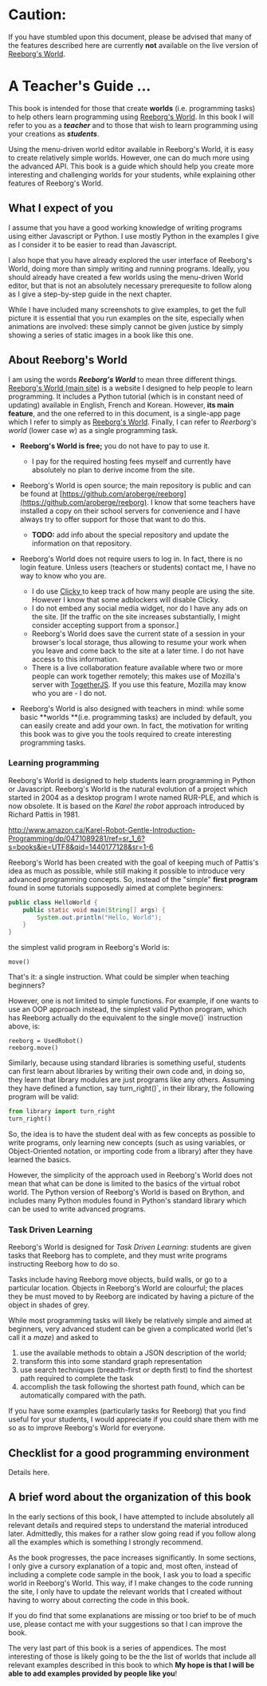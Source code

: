 # Caution:

If you have stumbled upon this document, please be advised that many of the features described here are currently **not** available on the live version of [Reeborg's World](http://reeborg.ca/reeborg.html).

# A Teacher's Guide ...

This book is intended for those that create **worlds** \(i.e. programming tasks\) to help others learn programming using [Reeborg's World](http://reeborg.ca/reeborg.html).  In this book I will refer to you as a _**teacher**_ and to those that wish to learn programming using your creations as _**students**_.

Using the menu-driven world editor available in Reeborg's World, it is easy to create relatively simple worlds.  However, one can do much more using the advanced API. This book is a guide which should help you create more interesting  and challenging worlds for your students, while explaining other features of Reeborg's World.

## What I expect of you

I assume that you have a good working knowledge of writing programs using either Javascript or Python. I use mostly Python in the examples I give as I consider it to be easier to read than Javascript.

I also hope that you have already explored the user interface of Reeborg's World, doing more than simply writing and running programs. Ideally, you should already have created a few worlds using the menu-driven World editor, but that is not an absolutely necessary prerequesite to follow along as I give a step-by-step guide in the next chapter.

While I have included many screenshots to give examples, to get the full picture it is essential that you run examples on the site, especially when animations are involved: these simply cannot be given justice by simply showing a series of static images in a book like this one.

## About Reeborg's World

I am using the words _**Reeborg's World**_ to mean three different things. [Reeborg's World \(main site\)](http://reeborg.ca) is a website I designed to help people to learn programming. It includes a Python tutorial \(which is in constant need of updating\) available in English, French and Korean. However, **its main feature**, and the one referred to in this document, is a single-app page which I refer to simply as [Reeborg's World](http://reeborg.ca/reeborg.html). Finally, I can refer to _Reerborg's world_ (lower case _w_) as a single programming task.

* **Reeborg's World is free;** you do not have to pay to use it.
  * I pay for the required hosting fees myself and currently have absolutely no plan to derive income from the site.
* Reeborg's World is open source; the main repository is public and can be found at [https://github.com/aroberge/reeborg](https://github.com/aroberge/reeborg).  I know that some teachers have installed a copy on their school servers for convenience and I have always try to offer support for those that want to do this.
  * **TODO:** add info about the special repository and update the information on that repository.
* Reeborg's World does not require users to log in.  In fact, there is no login feature.  Unless users \(teachers or students\) contact me, I have no way to know who you are.

  * I do use [Clicky ](https://clicky.com/)to keep track of how many people are using the site. However I know that some adblockers will disable Clicky.
  * I do not embed any social media widget, nor do I have any ads on the site. \[If the traffic on the site increases substantially, I might consider accepting support from a sponsor.\]
  * Reeborg's World does save the current state of a session in your browser's local storage, thus allowing to resume your work when you leave and come back to the site at a later time. I do not have access to this information.
  * There is a live collaboration feature available where two or more people can work together remotely; this makes use of Mozilla's server with [TogetherJS](https://togetherjs.com/). If you use this feature, Mozilla may know who you are - I do not.

* Reeborg's World is also designed with teachers in mind: while some basic **worlds **\(i.e. programming tasks\) are included by default, you can easily create and add your own. In fact, the motivation for writing this book was to give you the tools required to create interesting programming tasks.

### Learning programming

Reeborg's World is designed to help students learn programming in Python or Javascript. Reeborg's World is the natural evolution of a project which started in 2004 as a desktop program I wrote named RUR-PLE, and which is now obsolete. It is based on the _Karel the robot_ approach introduced by Richard Pattis in 1981.

http://www.amazon.ca/Karel-Robot-Gentle-Introduction-Programming/dp/0471089281/ref=sr_1_6?s=books&ie=UTF8&qid=1440177128&sr=1-6


Reeborg's World has been created with the goal of keeping much of Pattis's
idea as much as possible, while still making it possible to
introduce very advanced programming concepts.  So, instead of the
"simple" **first program** found in some tutorials supposedly aimed
at complete beginners:

```java
public class HelloWorld {
    public static void main(String[] args) {
        System.out.println("Hello, World");
    }
}
```
the simplest valid program in Reeborg's World is:

```
move()
```
That's it: a single instruction.  What could be simpler when teaching beginners?

However, one is not limited to simple functions.
For example, if one wants to use an OOP approach instead,
the simplest valid Python program, which has Reeborg actually do the
equivalent to the single move()` instruction above, is:

```
reeborg = UsedRobot()
reeborg.move()
```
Similarly, because using standard libraries is something useful, students
can first learn about libraries by writing their own code and, in doing so,
they learn that library modules are just programs like any others.
Assuming they have defined a function, say turn_right()`, in their library,
the following program will be valid:

```py
from library import turn_right
turn_right()
```

So, the idea is to have the student deal with as few concepts as possible
to write programs, only learning new concepts (such as using variables,
or Object-Oriented notation, or importing code from a library)
after they have learned the basics.

However, the simplicity of the approach used in Reeborg's World
does not mean that what can be done is limited to the basics of the
virtual robot world.
The Python version of Reeborg's World is based on Brython, and includes
many Python modules found in Python's standard library which can be used
to write advanced programs.

### Task Driven Learning

Reeborg's World is designed for _Task Driven Learning_: students are given
tasks that Reeborg has to complete, and they must write programs instructing
Reeborg how to do so.

Tasks include having Reeborg move objects, build walls, or go to a
particular location.  Objects in Reeborg's World are colourful; the
places they be must moved to by Reeborg are indicated by having a
picture of the object in shades of grey.

While most programming tasks will likely be relatively simple and aimed at beginners, very advanced student can be given a complicated world (let's call it a _maze_) and asked to

  1. use the available methods to obtain a JSON description of the world;
  2. transform this into some standard graph representation
  3. use search techniques (breadth-first or depth first) to find the shortest path required to complete the task
  4. accomplish the task following the shortest path found, which can be automatically compared with the path.

If you have some examples (particularly tasks for Reeborg)
that you find useful for your students, I would appreciate
if you could share them with me so as to improve Reeborg's World for everyone.

## Checklist for a good programming environment

Details here.

## A brief word about the organization of this book

In the early sections of this book, I have attempted to include absolutely all relevant details and required steps to understand the material introduced later. Admittedly, this makes for a rather slow going read if you follow along all the examples which is something I strongly recommend.

As the book progresses, the pace increases significantly. In some sections, I only give a cursory explanation of a topic and, most often, instead of including a complete code sample in the book, I ask you to load a specific world in Reeborg's World. This way, if I make changes to the code running the site, I only have to update the relevant worlds that I created without having to worry about correcting the code in this book.

If you do find that some explanations are missing or too brief to be of much use, please contact me with your suggestions so that I can improve the book.

The very last part of this book is a series of appendices. The most interesting of those is likely going to be the the list of worlds that include all relevant examples described in this book to which **My hope is that I will be able to add examples provided by people like you**!

